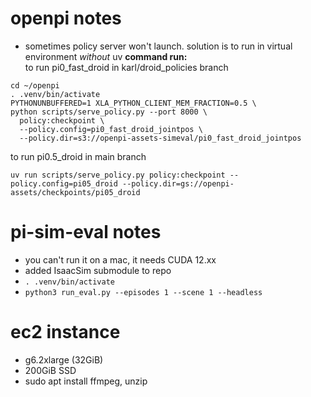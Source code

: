 # openpi notes
- sometimes policy server won't launch. solution is to run in virtual environment *without* uv
**command run:**  
to run pi0_fast_droid in karl/droid_policies branch
```
cd ~/openpi
. .venv/bin/activate
PYTHONUNBUFFERED=1 XLA_PYTHON_CLIENT_MEM_FRACTION=0.5 \
python scripts/serve_policy.py --port 8000 \
  policy:checkpoint \
  --policy.config=pi0_fast_droid_jointpos \
  --policy.dir=s3://openpi-assets-simeval/pi0_fast_droid_jointpos
```

to run pi0.5_droid in main branch
```
uv run scripts/serve_policy.py policy:checkpoint --policy.config=pi05_droid --policy.dir=gs://openpi-assets/checkpoints/pi05_droid
```

# pi-sim-eval notes
- you can't run it on a mac, it needs CUDA 12.xx
- added IsaacSim submodule to repo
- `. .venv/bin/activate`
- `python3 run_eval.py --episodes 1 --scene 1 --headless`

# ec2 instance
- g6.2xlarge (32GiB)
- 200GiB SSD
- sudo apt install ffmpeg, unzip

